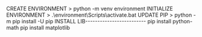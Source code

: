 CREATE ENVIRONMENT >           python -m venv environment
INITIALIZE ENVIRONMENT >       .\environment\Scripts\activate.bat
UPDATE PIP >                   python -m pip install -U pip
INSTALL LIB-------------------------
            pip install python-math
            pip install matplotlib